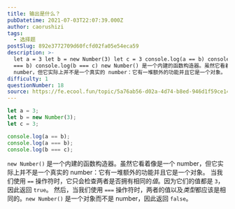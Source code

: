 ```yaml
---
title: 输出是什么？
pubDatetime: 2021-07-03T22:07:39.000Z
author: caorushizi
tags:
  - 选择题
postSlug: 892e3772709d60fcfd02fa05e54eca59
description: >-
  let a = 3 let b = new Number(3) let c = 3 console.log(a == b) console.log(a
  === b) console.log(b === c) new Number() 是一个内建的函数构造器。虽然它看着像是一个
  number，但它实际上并不是一个真实的 number：它有一堆额外的功能并且它是一个对象。 当我们使用 == 操作符时，
difficulty: 1
questionNumber: 18
source: https://fe.ecool.fun/topic/5a76ab56-d02a-4d74-b8ed-946d1f59ce14
---
```


```javascript
let a = 3;
let b = new Number(3);
let c = 3;

console.log(a == b);
console.log(a === b);
console.log(b === c);
```

`new Number()` 是一个内建的函数构造器。虽然它看着像是一个 number，但它实际上并不是一个真实的 number：它有一堆额外的功能并且它是一个对象。
当我们使用 `==` 操作符时，它只会检查两者是否拥有相同的*值*。因为它们的值都是 `3`，因此返回 `true`。
然后，当我们使用 `===` 操作符时，两者的值以及*类型*都应该是相同的。`new Number()` 是一个对象而不是 number，因此返回 `false`。
